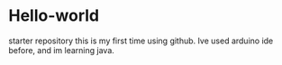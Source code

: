 # Hello-world
starter repository
this is my first time using github. Ive used arduino ide before, and im learning java.
